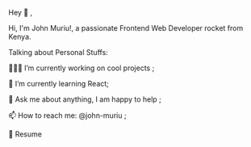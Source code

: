 Hey  :wave: ,

Hi, I'm John Muriu!, a passionate  Frontend Web Developer rocket from Kenya.



Talking about Personal Stuffs:

👨🏽‍💻 I’m currently working on cool projects ;

:seedling: I’m currently learning React;

:speech_balloon: Ask me about anything, I am happy to help ;

:mailbox: How to reach me: @john-muriu ;

:memo: Resume
